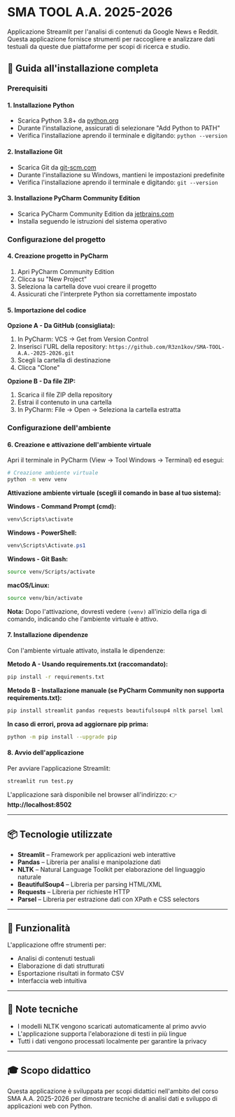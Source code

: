 # SMA TOOL A.A. 2025-2026

Applicazione Streamlit per l'analisi di contenuti da Google News e Reddit. Questa applicazione fornisce strumenti per raccogliere e analizzare dati testuali da queste due piattaforme per scopi di ricerca e studio.

## 🚀 Guida all'installazione completa

### Prerequisiti

#### 1. Installazione Python
- Scarica Python 3.8+ da [python.org](https://www.python.org/downloads/)
- Durante l'installazione, assicurati di selezionare "Add Python to PATH"
- Verifica l'installazione aprendo il terminale e digitando: `python --version`

#### 2. Installazione Git
- Scarica Git da [git-scm.com](https://git-scm.com/downloads)
- Durante l'installazione su Windows, mantieni le impostazioni predefinite
- Verifica l'installazione aprendo il terminale e digitando: `git --version`

#### 3. Installazione PyCharm Community Edition
- Scarica PyCharm Community Edition da [jetbrains.com](https://www.jetbrains.com/pycharm/download/)
- Installa seguendo le istruzioni del sistema operativo

### Configurazione del progetto

#### 4. Creazione progetto in PyCharm
1. Apri PyCharm Community Edition
2. Clicca su "New Project"
3. Seleziona la cartella dove vuoi creare il progetto
4. Assicurati che l'interprete Python sia correttamente impostato

#### 5. Importazione del codice
**Opzione A - Da GitHub (consigliata):**
1. In PyCharm: VCS → Get from Version Control
2. Inserisci l'URL della repository: `https://github.com/R3zn1kov/SMA-TOOL-A.A.-2025-2026.git`
3. Scegli la cartella di destinazione
4. Clicca "Clone"

**Opzione B - Da file ZIP:**
1. Scarica il file ZIP della repository
2. Estrai il contenuto in una cartella
3. In PyCharm: File → Open → Seleziona la cartella estratta

### Configurazione dell'ambiente

#### 6. Creazione e attivazione dell'ambiente virtuale
Apri il terminale in PyCharm (View → Tool Windows → Terminal) ed esegui:

```bash
# Creazione ambiente virtuale
python -m venv venv
```

**Attivazione ambiente virtuale (scegli il comando in base al tuo sistema):**

**Windows - Command Prompt (cmd):**
```cmd
venv\Scripts\activate
```

**Windows - PowerShell:**
```powershell
venv\Scripts\Activate.ps1
```

**Windows - Git Bash:**
```bash
source venv/Scripts/activate
```

**macOS/Linux:**
```bash
source venv/bin/activate
```

**Nota:** Dopo l'attivazione, dovresti vedere `(venv)` all'inizio della riga di comando, indicando che l'ambiente virtuale è attivo.

#### 7. Installazione dipendenze
Con l'ambiente virtuale attivato, installa le dipendenze:

**Metodo A - Usando requirements.txt (raccomandato):**
```bash
pip install -r requirements.txt
```

**Metodo B - Installazione manuale (se PyCharm Community non supporta requirements.txt):**
```bash
pip install streamlit pandas requests beautifulsoup4 nltk parsel lxml
```

**In caso di errori, prova ad aggiornare pip prima:**
```bash
python -m pip install --upgrade pip
```

#### 8. Avvio dell'applicazione
Per avviare l'applicazione Streamlit:

```bash
streamlit run test.py
```

L'applicazione sarà disponibile nel browser all'indirizzo:
👉 **http://localhost:8502**

---

## 📦 Tecnologie utilizzate

- **Streamlit** – Framework per applicazioni web interattive
- **Pandas** – Libreria per analisi e manipolazione dati
- **NLTK** – Natural Language Toolkit per elaborazione del linguaggio naturale
- **BeautifulSoup4** – Libreria per parsing HTML/XML
- **Requests** – Libreria per richieste HTTP
- **Parsel** – Libreria per estrazione dati con XPath e CSS selectors

---

## 🔧 Funzionalità

L'applicazione offre strumenti per:
- Analisi di contenuti testuali
- Elaborazione di dati strutturati
- Esportazione risultati in formato CSV
- Interfaccia web intuitiva

---

## 📝 Note tecniche

- I modelli NLTK vengono scaricati automaticamente al primo avvio
- L'applicazione supporta l'elaborazione di testi in più lingue
- Tutti i dati vengono processati localmente per garantire la privacy

---

## 🎓 Scopo didattico

Questa applicazione è sviluppata per scopi didattici nell'ambito del corso SMA A.A. 2025-2026 per dimostrare tecniche di analisi dati e sviluppo di applicazioni web con Python.
